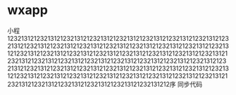 # wxapp
小程123213121232131212321312123213121232131212321312123213121232131212321312123213121232131212321312123213121232131212321312123213121232131212321312123213121232131212321312123213121232131212321312123213121232131212321312123213121232131212321312123213121232131212321312123213121232131212321312123213121232131212321312123213121232131212321312123213121232131212321312123213121232131212321312123213121232131212321312123213121232131212321312123213121232131212序
同步代码

